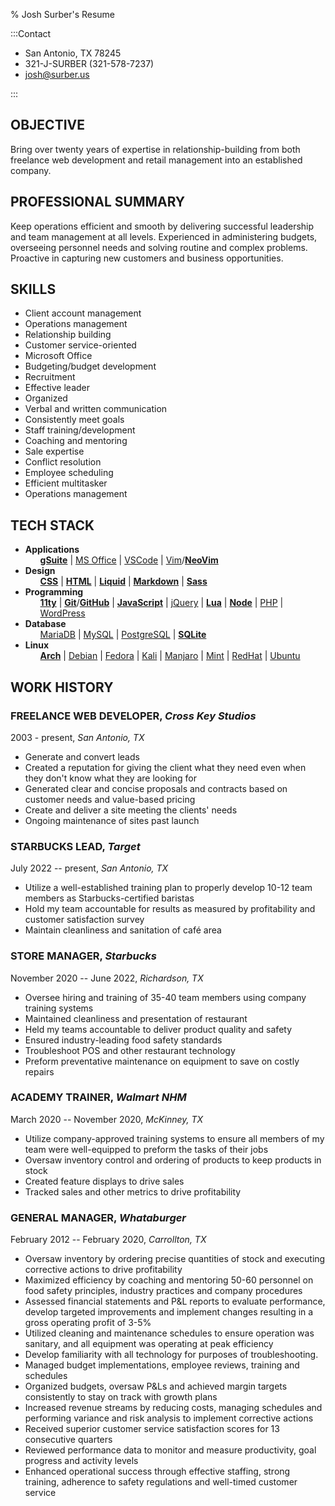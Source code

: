 % Josh Surber's Resume

<style>li li{display:inline}li li+li::before{content:' | '}</style>

:::Contact

- San Antonio, TX 78245
- 321-J-SURBER (321-578-7237)
- <josh@surber.us>

:::

## OBJECTIVE

Bring over twenty years of expertise in relationship-building from both
freelance web development and retail management into an established company.

## PROFESSIONAL SUMMARY

Keep operations efficient and smooth by delivering successful leadership and
team management at all levels. Experienced in administering budgets,
overseeing personnel needs and solving routine and complex problems. Proactive
in capturing new customers and business opportunities.

## SKILLS

- Client account management
- Operations management
- Relationship building
- Customer service-oriented
- Microsoft Office
- Budgeting/budget development
- Recruitment
- Effective leader
- Organized
- Verbal and written communication
- Consistently meet goals
- Staff training/development
- Coaching and mentoring
- Sale expertise
- Conflict resolution
- Employee scheduling
- Efficient multitasker
- Operations management

## TECH STACK

- **Applications**
  - **[gSuite](http://workspace.google.com)**
  - [MS Office](http://office.com)
  - [VSCode](http://code.visualstudio.com)
  - [Vim](http://vim.org)/**[NeoVim](http://neovim.io)**
- **Design**
  - **[CSS](https://www.w3.org/TR/CSS)**
  - **[HTML](https://developer.mozilla.org/en-US/docs/Glossary/HTML5)**
  - **[Liquid](http://liquidjs.com)**
  - **[Markdown](http://markdownguide.org)**
  - **[Sass](https://sass-lang.com)**
- **Programming**
  - **[11ty](http://11ty.dev)**
  - **[Git](http://git-scm.org)**/**[GitHub](http://github.com)**
  - **[JavaScript](https://developer.mozilla.org/en-US/docs/Web/JavaScript)**
  - [jQuery](https://jquery.com)
  - **[Lua](http://lua.org)**
  - **[Node](http://nodejs.org)**
  - [PHP](https://www.php.net/)
  - [WordPress](http://wordpress.org)
- **Database**
  - [MariaDB](http://mariadb.org)
  - [MySQL](https://www.mysql.com)
  - [PostgreSQL](https://www.postgresql.org)
  - **[SQLite](http://sqlite.org)**
- **Linux**
  - **[Arch](http://archlinux.org)**
  - [Debian](http://debian.org)
  - [Fedora](http://getfedora.org)
  - [Kali](http://kali.org)
  - [Manjaro](http://manjaro.org)
  - [Mint](http://linuxmint.com)
  - [RedHat](http://redhat.com)
  - [Ubuntu](http://ubuntu.com)

## WORK HISTORY

### FREELANCE WEB DEVELOPER, _Cross Key Studios_

2003 - present, _San Antonio, TX_

- Generate and convert leads
- Created a reputation for giving the client what they need even when they
  don't know what they are looking for
- Generated clear and concise proposals and contracts based on customer needs
  and value-based pricing
- Create and deliver a site meeting the clients' needs
- Ongoing maintenance of sites past launch

### STARBUCKS LEAD, _Target_

July 2022 -- present, _San Antonio, TX_

- Utilize a well-established training plan to properly develop 10-12 team
  members as Starbucks-certified baristas
- Hold my team accountable for results as measured by profitability and
  customer satisfaction survey
- Maintain cleanliness and sanitation of café area

### STORE MANAGER, _Starbucks_

November 2020 -- June 2022, _Richardson, TX_

- Oversee hiring and training of 35-40 team members using company training
  systems
- Maintained cleanliness and presentation of restaurant
- Held my teams accountable to deliver product quality and safety
- Ensured industry-leading food safety standards
- Troubleshoot POS and other restaurant technology
- Preform preventative maintenance on equipment to save on costly repairs

### ACADEMY TRAINER, _Walmart NHM_

March 2020 -- November 2020, _McKinney, TX_

- Utilize company-approved training systems to ensure all members of my team
  were well-equipped to preform the tasks of their jobs
- Oversaw inventory control and ordering of products to keep products in stock
- Created feature displays to drive sales
- Tracked sales and other metrics to drive profitability

### GENERAL MANAGER, _Whataburger_

February 2012 -- February 2020, _Carrollton, TX_

- Oversaw inventory by ordering precise quantities of stock and executing
  corrective actions to drive profitability
- Maximized efficiency by coaching and mentoring 50-60 personnel on food
  safety principles, industry practices and company procedures
- Assessed financial statements and P&L reports to evaluate performance,
  develop targeted improvements and implement changes resulting in a gross
  operating profit of 3-5%
- Utilized cleaning and maintenance schedules to ensure operation was sanitary,
  and all equipment was operating at peak efficiency
- Develop familiarity with all technology for purposes of troubleshooting.
- Managed budget implementations, employee reviews, training and schedules
- Organized budgets, oversaw P&Ls and achieved margin targets consistently to
  stay on track with growth plans
- Increased revenue streams by reducing costs, managing schedules and
  performing variance and risk analysis to implement corrective actions
- Received superior customer service satisfaction scores for 13 consecutive
  quarters
- Reviewed performance data to monitor and measure productivity, goal progress
  and activity levels
- Enhanced operational success through effective staffing, strong training,
  adherence to safety regulations and well-timed customer service
